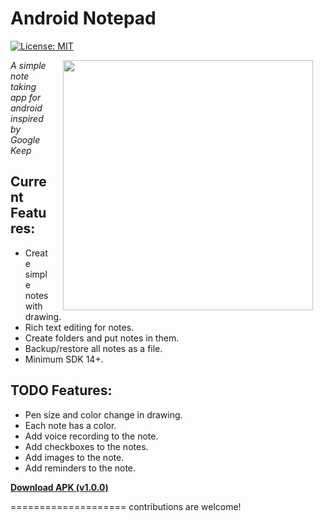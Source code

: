 Android Notepad
====================
[![License: MIT](https://img.shields.io/badge/License-MIT-yellow.svg)](https://opensource.org/licenses/MIT)


<img src="https://raw.githubusercontent.com/MohMah/android-notepad/master/images/device-2016-08-23-192759.png" width="400" align="right" hspace="20">

*A simple note taking app for android inspired by Google Keep*

## Current Features:
- Create simple notes with drawing.
- Rich text editing for notes.
- Create folders and put notes in them.
- Backup/restore all notes as a file.
- Minimum SDK 14+.

## TODO Features:
- Pen size and color change in drawing.
- Each note has a color.
- Add voice recording to the note.
- Add checkboxes to the notes.
- Add images to the note.
- Add reminders to the note.

**[Download APK (v1.0.0)](https://github.com/MohMah/android-notepad/releases/download/v1.0.0/notepad-v1.0.0.apk)**

====================
contributions are welcome!

